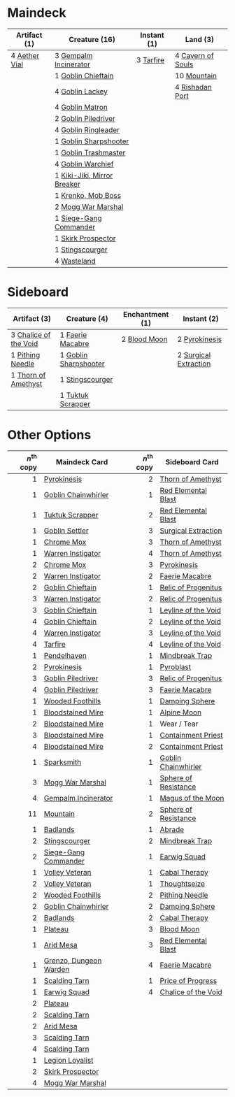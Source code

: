 
# Maindeck

|                                      Artifact (1)                                      |                                            Creature (16)                                             |                                    Instant (1)                                     |                                          Land (3)                                          |
|----------------------------------------------------------------------------------------|------------------------------------------------------------------------------------------------------|------------------------------------------------------------------------------------|--------------------------------------------------------------------------------------------|
|4 [Aether Vial](http://gatherer.wizards.com/Pages/Card/Details.aspx?multiverseid=370514)|3 [Gempalm Incinerator](http://gatherer.wizards.com/Pages/Card/Details.aspx?multiverseid=157929)      |3 [Tarfire](http://gatherer.wizards.com/Pages/Card/Details.aspx?multiverseid=157921)|4 [Cavern of Souls](http://gatherer.wizards.com/Pages/Card/Details.aspx?multiverseid=426057)|
|                                                                                        |1 [Goblin Chieftain](http://gatherer.wizards.com/Pages/Card/Details.aspx?multiverseid=438481)         |                                                                                    |10 [Mountain](http://gatherer.wizards.com/Pages/Card/Details.aspx?multiverseid=439604)      |
|                                                                                        |4 [Goblin Lackey](http://gatherer.wizards.com/Pages/Card/Details.aspx?multiverseid=382959)            |                                                                                    |4 [Rishadan Port](http://gatherer.wizards.com/Pages/Card/Details.aspx?multiverseid=442235)  |
|                                                                                        |4 [Goblin Matron](http://gatherer.wizards.com/Pages/Card/Details.aspx?multiverseid=6596)              |                                                                                    |                                                                                            |
|                                                                                        |2 [Goblin Piledriver](http://gatherer.wizards.com/Pages/Card/Details.aspx?multiverseid=None)          |                                                                                    |                                                                                            |
|                                                                                        |4 [Goblin Ringleader](http://gatherer.wizards.com/Pages/Card/Details.aspx?multiverseid=None)          |                                                                                    |                                                                                            |
|                                                                                        |1 [Goblin Sharpshooter](http://gatherer.wizards.com/Pages/Card/Details.aspx?multiverseid=376350)      |                                                                                    |                                                                                            |
|                                                                                        |1 [Goblin Trashmaster](http://gatherer.wizards.com/Pages/Card/Details.aspx?multiverseid=447280)       |                                                                                    |                                                                                            |
|                                                                                        |4 [Goblin Warchief](http://gatherer.wizards.com/Pages/Card/Details.aspx?multiverseid=None)            |                                                                                    |                                                                                            |
|                                                                                        |1 [Kiki-Jiki, Mirror Breaker](http://gatherer.wizards.com/Pages/Card/Details.aspx?multiverseid=370534)|                                                                                    |                                                                                            |
|                                                                                        |1 [Krenko, Mob Boss](http://gatherer.wizards.com/Pages/Card/Details.aspx?multiverseid=438492)         |                                                                                    |                                                                                            |
|                                                                                        |2 [Mogg War Marshal](http://gatherer.wizards.com/Pages/Card/Details.aspx?multiverseid=370547)         |                                                                                    |                                                                                            |
|                                                                                        |1 [Siege-Gang Commander](http://gatherer.wizards.com/Pages/Card/Details.aspx?multiverseid=413689)     |                                                                                    |                                                                                            |
|                                                                                        |1 [Skirk Prospector](http://gatherer.wizards.com/Pages/Card/Details.aspx?multiverseid=383096)         |                                                                                    |                                                                                            |
|                                                                                        |1 [Stingscourger](http://gatherer.wizards.com/Pages/Card/Details.aspx?multiverseid=370402)            |                                                                                    |                                                                                            |
|                                                                                        |4 [Wasteland](http://gatherer.wizards.com/Pages/Card/Details.aspx?multiverseid=None)                  |                                                                                    |                                                                                            |


# Sideboard

|                                          Artifact (3)                                          |                                          Creature (4)                                          |                                    Enchantment (1)                                    |                                         Instant (2)                                          |
|------------------------------------------------------------------------------------------------|------------------------------------------------------------------------------------------------|---------------------------------------------------------------------------------------|----------------------------------------------------------------------------------------------|
|3 [Chalice of the Void](http://gatherer.wizards.com/Pages/Card/Details.aspx?multiverseid=370411)|1 [Faerie Macabre](http://gatherer.wizards.com/Pages/Card/Details.aspx?multiverseid=370410)     |2 [Blood Moon](http://gatherer.wizards.com/Pages/Card/Details.aspx?multiverseid=370419)|2 [Pyrokinesis](http://gatherer.wizards.com/Pages/Card/Details.aspx?multiverseid=184763)      |
|1 [Pithing Needle](http://gatherer.wizards.com/Pages/Card/Details.aspx?multiverseid=425815)     |1 [Goblin Sharpshooter](http://gatherer.wizards.com/Pages/Card/Details.aspx?multiverseid=376350)|                                                                                       |2 [Surgical Extraction](http://gatherer.wizards.com/Pages/Card/Details.aspx?multiverseid=None)|
|1 [Thorn of Amethyst](http://gatherer.wizards.com/Pages/Card/Details.aspx?multiverseid=140166)  |1 [Stingscourger](http://gatherer.wizards.com/Pages/Card/Details.aspx?multiverseid=370402)      |                                                                                       |                                                                                              |
|                                                                                                |1 [Tuktuk Scrapper](http://gatherer.wizards.com/Pages/Card/Details.aspx?multiverseid=201579)    |                                                                                       |                                                                                              |


# Other Options

|*n*<sup>th</sup> copy|                                          Maindeck Card                                          |*n*<sup>th</sup> copy|                                        Sideboard Card                                         |
|--------------------:|-------------------------------------------------------------------------------------------------|--------------------:|-----------------------------------------------------------------------------------------------|
|                    1|[Pyrokinesis](http://gatherer.wizards.com/Pages/Card/Details.aspx?multiverseid=184763)           |                    2|[Thorn of Amethyst](http://gatherer.wizards.com/Pages/Card/Details.aspx?multiverseid=140166)   |
|                    1|[Goblin Chainwhirler](http://gatherer.wizards.com/Pages/Card/Details.aspx?multiverseid=443017)   |                    1|[Red Elemental Blast](http://gatherer.wizards.com/Pages/Card/Details.aspx?multiverseid=202447) |
|                    1|[Tuktuk Scrapper](http://gatherer.wizards.com/Pages/Card/Details.aspx?multiverseid=201579)       |                    2|[Red Elemental Blast](http://gatherer.wizards.com/Pages/Card/Details.aspx?multiverseid=202447) |
|                    1|[Goblin Settler](http://gatherer.wizards.com/Pages/Card/Details.aspx?multiverseid=382964)        |                    3|[Surgical Extraction](http://gatherer.wizards.com/Pages/Card/Details.aspx?multiverseid=None)   |
|                    1|[Chrome Mox](http://gatherer.wizards.com/Pages/Card/Details.aspx?multiverseid=None)              |                    3|[Thorn of Amethyst](http://gatherer.wizards.com/Pages/Card/Details.aspx?multiverseid=140166)   |
|                    1|[Warren Instigator](http://gatherer.wizards.com/Pages/Card/Details.aspx?multiverseid=438472)     |                    4|[Thorn of Amethyst](http://gatherer.wizards.com/Pages/Card/Details.aspx?multiverseid=140166)   |
|                    2|[Chrome Mox](http://gatherer.wizards.com/Pages/Card/Details.aspx?multiverseid=None)              |                    3|[Pyrokinesis](http://gatherer.wizards.com/Pages/Card/Details.aspx?multiverseid=184763)         |
|                    2|[Warren Instigator](http://gatherer.wizards.com/Pages/Card/Details.aspx?multiverseid=438472)     |                    2|[Faerie Macabre](http://gatherer.wizards.com/Pages/Card/Details.aspx?multiverseid=370410)      |
|                    2|[Goblin Chieftain](http://gatherer.wizards.com/Pages/Card/Details.aspx?multiverseid=438481)      |                    1|[Relic of Progenitus](http://gatherer.wizards.com/Pages/Card/Details.aspx?multiverseid=205326) |
|                    3|[Warren Instigator](http://gatherer.wizards.com/Pages/Card/Details.aspx?multiverseid=438472)     |                    2|[Relic of Progenitus](http://gatherer.wizards.com/Pages/Card/Details.aspx?multiverseid=205326) |
|                    3|[Goblin Chieftain](http://gatherer.wizards.com/Pages/Card/Details.aspx?multiverseid=438481)      |                    1|[Leyline of the Void](http://gatherer.wizards.com/Pages/Card/Details.aspx?multiverseid=205013) |
|                    4|[Goblin Chieftain](http://gatherer.wizards.com/Pages/Card/Details.aspx?multiverseid=438481)      |                    2|[Leyline of the Void](http://gatherer.wizards.com/Pages/Card/Details.aspx?multiverseid=205013) |
|                    4|[Warren Instigator](http://gatherer.wizards.com/Pages/Card/Details.aspx?multiverseid=438472)     |                    3|[Leyline of the Void](http://gatherer.wizards.com/Pages/Card/Details.aspx?multiverseid=205013) |
|                    4|[Tarfire](http://gatherer.wizards.com/Pages/Card/Details.aspx?multiverseid=157921)               |                    4|[Leyline of the Void](http://gatherer.wizards.com/Pages/Card/Details.aspx?multiverseid=205013) |
|                    1|[Pendelhaven](http://gatherer.wizards.com/Pages/Card/Details.aspx?multiverseid=None)             |                    1|[Mindbreak Trap](http://gatherer.wizards.com/Pages/Card/Details.aspx?multiverseid=197532)      |
|                    2|[Pyrokinesis](http://gatherer.wizards.com/Pages/Card/Details.aspx?multiverseid=184763)           |                    1|[Pyroblast](http://gatherer.wizards.com/Pages/Card/Details.aspx?multiverseid=159243)           |
|                    3|[Goblin Piledriver](http://gatherer.wizards.com/Pages/Card/Details.aspx?multiverseid=None)       |                    3|[Relic of Progenitus](http://gatherer.wizards.com/Pages/Card/Details.aspx?multiverseid=205326) |
|                    4|[Goblin Piledriver](http://gatherer.wizards.com/Pages/Card/Details.aspx?multiverseid=None)       |                    3|[Faerie Macabre](http://gatherer.wizards.com/Pages/Card/Details.aspx?multiverseid=370410)      |
|                    1|[Wooded Foothills](http://gatherer.wizards.com/Pages/Card/Details.aspx?multiverseid=None)        |                    1|[Damping Sphere](http://gatherer.wizards.com/Pages/Card/Details.aspx?multiverseid=443101)      |
|                    1|[Bloodstained Mire](http://gatherer.wizards.com/Pages/Card/Details.aspx?multiverseid=None)       |                    1|[Alpine Moon](http://gatherer.wizards.com/Pages/Card/Details.aspx?multiverseid=447264)         |
|                    2|[Bloodstained Mire](http://gatherer.wizards.com/Pages/Card/Details.aspx?multiverseid=None)       |                    1|Wear / Tear                                                                                    |
|                    3|[Bloodstained Mire](http://gatherer.wizards.com/Pages/Card/Details.aspx?multiverseid=None)       |                    1|[Containment Priest](http://gatherer.wizards.com/Pages/Card/Details.aspx?multiverseid=429862)  |
|                    4|[Bloodstained Mire](http://gatherer.wizards.com/Pages/Card/Details.aspx?multiverseid=None)       |                    2|[Containment Priest](http://gatherer.wizards.com/Pages/Card/Details.aspx?multiverseid=429862)  |
|                    1|[Sparksmith](http://gatherer.wizards.com/Pages/Card/Details.aspx?multiverseid=None)              |                    1|[Goblin Chainwhirler](http://gatherer.wizards.com/Pages/Card/Details.aspx?multiverseid=443017) |
|                    3|[Mogg War Marshal](http://gatherer.wizards.com/Pages/Card/Details.aspx?multiverseid=370547)      |                    1|[Sphere of Resistance](http://gatherer.wizards.com/Pages/Card/Details.aspx?multiverseid=383106)|
|                    4|[Gempalm Incinerator](http://gatherer.wizards.com/Pages/Card/Details.aspx?multiverseid=157929)   |                    1|[Magus of the Moon](http://gatherer.wizards.com/Pages/Card/Details.aspx?multiverseid=438704)   |
|                   11|[Mountain](http://gatherer.wizards.com/Pages/Card/Details.aspx?multiverseid=439604)              |                    2|[Sphere of Resistance](http://gatherer.wizards.com/Pages/Card/Details.aspx?multiverseid=383106)|
|                    1|[Badlands](http://gatherer.wizards.com/Pages/Card/Details.aspx?multiverseid=382852)              |                    1|[Abrade](http://gatherer.wizards.com/Pages/Card/Details.aspx?multiverseid=430772)              |
|                    2|[Stingscourger](http://gatherer.wizards.com/Pages/Card/Details.aspx?multiverseid=370402)         |                    2|[Mindbreak Trap](http://gatherer.wizards.com/Pages/Card/Details.aspx?multiverseid=197532)      |
|                    2|[Siege-Gang Commander](http://gatherer.wizards.com/Pages/Card/Details.aspx?multiverseid=413689)  |                    1|[Earwig Squad](http://gatherer.wizards.com/Pages/Card/Details.aspx?multiverseid=None)          |
|                    1|[Volley Veteran](http://gatherer.wizards.com/Pages/Card/Details.aspx?multiverseid=447304)        |                    1|[Cabal Therapy](http://gatherer.wizards.com/Pages/Card/Details.aspx?multiverseid=None)         |
|                    2|[Volley Veteran](http://gatherer.wizards.com/Pages/Card/Details.aspx?multiverseid=447304)        |                    1|[Thoughtseize](http://gatherer.wizards.com/Pages/Card/Details.aspx?multiverseid=438676)        |
|                    2|[Wooded Foothills](http://gatherer.wizards.com/Pages/Card/Details.aspx?multiverseid=None)        |                    2|[Pithing Needle](http://gatherer.wizards.com/Pages/Card/Details.aspx?multiverseid=425815)      |
|                    2|[Goblin Chainwhirler](http://gatherer.wizards.com/Pages/Card/Details.aspx?multiverseid=443017)   |                    2|[Damping Sphere](http://gatherer.wizards.com/Pages/Card/Details.aspx?multiverseid=443101)      |
|                    2|[Badlands](http://gatherer.wizards.com/Pages/Card/Details.aspx?multiverseid=382852)              |                    2|[Cabal Therapy](http://gatherer.wizards.com/Pages/Card/Details.aspx?multiverseid=None)         |
|                    1|[Plateau](http://gatherer.wizards.com/Pages/Card/Details.aspx?multiverseid=383049)               |                    3|[Blood Moon](http://gatherer.wizards.com/Pages/Card/Details.aspx?multiverseid=370419)          |
|                    1|[Arid Mesa](http://gatherer.wizards.com/Pages/Card/Details.aspx?multiverseid=426054)             |                    3|[Red Elemental Blast](http://gatherer.wizards.com/Pages/Card/Details.aspx?multiverseid=202447) |
|                    1|[Grenzo, Dungeon Warden](http://gatherer.wizards.com/Pages/Card/Details.aspx?multiverseid=382969)|                    4|[Faerie Macabre](http://gatherer.wizards.com/Pages/Card/Details.aspx?multiverseid=370410)      |
|                    1|[Scalding Tarn](http://gatherer.wizards.com/Pages/Card/Details.aspx?multiverseid=426069)         |                    1|[Price of Progress](http://gatherer.wizards.com/Pages/Card/Details.aspx?multiverseid=234714)   |
|                    1|[Earwig Squad](http://gatherer.wizards.com/Pages/Card/Details.aspx?multiverseid=None)            |                    4|[Chalice of the Void](http://gatherer.wizards.com/Pages/Card/Details.aspx?multiverseid=370411) |
|                    2|[Plateau](http://gatherer.wizards.com/Pages/Card/Details.aspx?multiverseid=383049)               |                     |                                                                                               |
|                    2|[Scalding Tarn](http://gatherer.wizards.com/Pages/Card/Details.aspx?multiverseid=426069)         |                     |                                                                                               |
|                    2|[Arid Mesa](http://gatherer.wizards.com/Pages/Card/Details.aspx?multiverseid=426054)             |                     |                                                                                               |
|                    3|[Scalding Tarn](http://gatherer.wizards.com/Pages/Card/Details.aspx?multiverseid=426069)         |                     |                                                                                               |
|                    4|[Scalding Tarn](http://gatherer.wizards.com/Pages/Card/Details.aspx?multiverseid=426069)         |                     |                                                                                               |
|                    1|[Legion Loyalist](http://gatherer.wizards.com/Pages/Card/Details.aspx?multiverseid=366348)       |                     |                                                                                               |
|                    2|[Skirk Prospector](http://gatherer.wizards.com/Pages/Card/Details.aspx?multiverseid=383096)      |                     |                                                                                               |
|                    4|[Mogg War Marshal](http://gatherer.wizards.com/Pages/Card/Details.aspx?multiverseid=370547)      |                     |                                                                                               |

